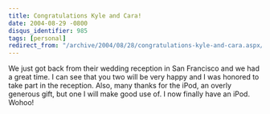 ```yaml
---
title: Congratulations Kyle and Cara!
date: 2004-08-29 -0800
disqus_identifier: 985
tags: [personal]
redirect_from: "/archive/2004/08/28/congratulations-kyle-and-cara.aspx/"
---
```


We just got back from their wedding reception in San Francisco and we
had a great time. I can see that you two will be very happy and I was
honored to take part in the reception. Also, many thanks for the iPod,
an overly generous gift, but one I will make good use of. I now finally
have an iPod. Wohoo!

